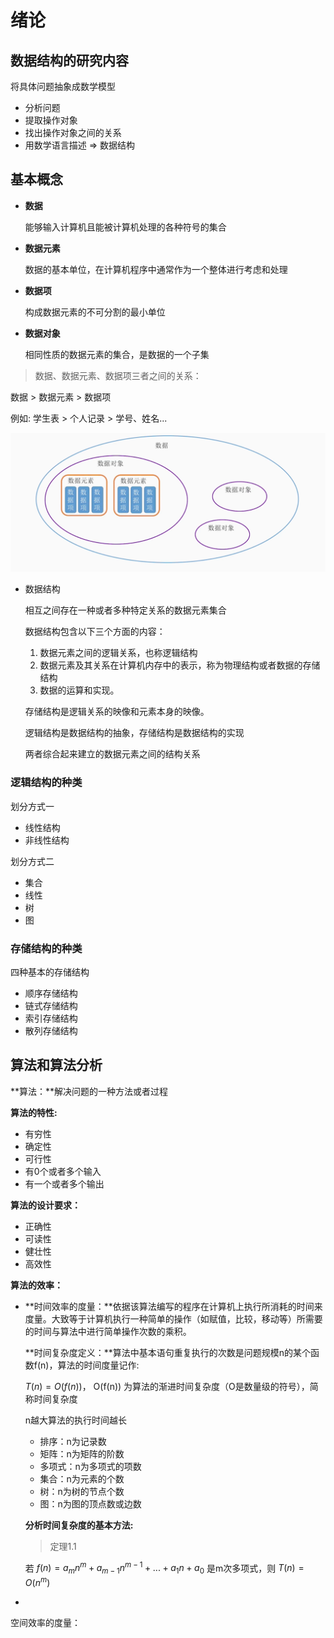 # 绪论

## 数据结构的研究内容

将具体问题抽象成数学模型

- 分析问题
- 提取操作对象
- 找出操作对象之间的关系
- 用数学语言描述 => 数据结构

## 基本概念

- **数据**

  能够输入计算机且能被计算机处理的各种符号的集合

- **数据元素**

  数据的基本单位，在计算机程序中通常作为一个整体进行考虑和处理

- **数据项**

  构成数据元素的不可分割的最小单位

- **数据对象**

  相同性质的数据元素的集合，是数据的一个子集

> 数据、数据元素、数据项三者之间的关系：

数据 > 数据元素 > 数据项

例如: 学生表 > 个人记录 >  学号、姓名...

![](./doc/01.png)

- 数据结构

  相互之间存在一种或者多种特定关系的数据元素集合

  数据结构包含以下三个方面的内容：

  1. 数据元素之间的逻辑关系，也称逻辑结构
  2. 数据元素及其关系在计算机内存中的表示，称为物理结构或者数据的存储结构
  3. 数据的运算和实现。

  存储结构是逻辑关系的映像和元素本身的映像。

  逻辑结构是数据结构的抽象，存储结构是数据结构的实现

  两者综合起来建立的数据元素之间的结构关系

### 逻辑结构的种类

划分方式一

- 线性结构
- 非线性结构

划分方式二

- 集合
- 线性
- 树
- 图

### 存储结构的种类

四种基本的存储结构

- 顺序存储结构
- 链式存储结构
- 索引存储结构
- 散列存储结构

## 算法和算法分析

**算法：**解决问题的一种方法或者过程

**算法的特性:**

- 有穷性
- 确定性
- 可行性
- 有0个或者多个输入
- 有一个或者多个输出

**算法的设计要求：**

- 正确性
- 可读性
- 健壮性
- 高效性

**算法的效率：**

- **时间效率的度量：**依据该算法编写的程序在计算机上执行所消耗的时间来度量。大致等于计算机执行一种简单的操作（如赋值，比较，移动等）所需要的时间与算法中进行简单操作次数的乘积。

  **时间复杂度定义：**算法中基本语句重复执行的次数是问题规模n的某个函数f(n)，算法的时间度量记作: 

  $T(n)=O(f(n))$， O(f(n)) 为算法的渐进时间复杂度（O是数量级的符号），简称时间复杂度

  n越大算法的执行时间越长

  - 排序：n为记录数
  - 矩阵：n为矩阵的阶数
  - 多项式：n为多项式的项数
  - 集合：n为元素的个数
  - 树：n为树的节点个数
  - 图：n为图的顶点数或边数

  **分析时间复杂度的基本方法:**

  > 定理1.1

  若 $f(n)=a_mn^m + a_{m-1}n^{m-1} + ... + a_1n+a_0$  是m次多项式，则 $T(n)=O(n^m)$

  

  

- 

空间效率的度量：





  

  

  

  

  

  
